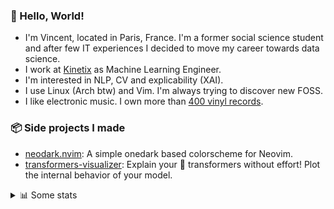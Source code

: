 ### 👋 Hello, World!

- I'm Vincent, located in Paris, France. I'm a former social science student and after few IT experiences I decided to move my career towards data science.
- I work at <a href="https://www.kinetix.tech/">Kinetix<a/> as Machine Learning Engineer.
- I'm interested in NLP, CV and explicability (XAI).
- I use Linux (Arch btw) and Vim. I'm always trying to discover new FOSS.
- I like electronic music. I own more than <a href="https://www.discogs.com/user/Voigt_Kampff/collection">400 vinyl records<a/>.

### 📦 Side projects I made
  
- [neodark.nvim](https://github.com/VDuchauffour/neodark.nvim): A simple onedark based colorscheme for Neovim.
- [transformers-visualizer](https://github.com/VDuchauffour/transformers-visualizer): Explain your 🤗 transformers without effort! Plot the internal behavior of your model. 

<details><summary>📊 Some stats</summary>  
  
<p align="center">
  <img alt="VDuchauffour's github stats" src="https://github-readme-stats.vercel.app/api?username=VDuchauffour&count_private=true&include_all_commits=true&show_icons=true&theme=react"/>
  <br />
  <img alt="VDuchauffour's streak stats" src="https://streak-stats.demolab.com?user=VDuchauffour&theme=react"/>
  <br />
  <img alt="VDuchauffour's language stats" src="https://github-readme-stats.vercel.app/api/top-langs/?username=VDuchauffour&count_private=true&include_all_commits=true&show_icons=true&layout=compact&theme=react"/>
  <!--   <br />
  <img alt="VDuchauffour's Wakatime stats" src="https://github-readme-stats.vercel.app/api/wakatime?username=VDuchauffour&theme=react"/> -->
</p>

#### 🧭 Wakatime stats
<!--START_SECTION:waka-->
![Code Time](http://img.shields.io/badge/Code%20Time-488%20hrs%205%20mins-blue)

![Lines of code](https://img.shields.io/badge/From%20Hello%20World%20I%27ve%20Written-145.4%20thousand%20lines%20of%20code-blue)

**🐱 My GitHub Data** 

> 📦 18.1 kB Used in GitHub's Storage 
 > 
> 🏆 924 Contributions in the Year 2023
 > 
> 🚫 Not Opted to Hire
 > 
> 📜 6 Public Repositories 
 > 
> 🔑 2 Private Repositories 
 > 
**I'm an Early 🐤** 

```text
🌞 Morning                105 commits         █░░░░░░░░░░░░░░░░░░░░░░░░   04.96 % 
🌆 Daytime                1330 commits        ████████████████░░░░░░░░░   62.82 % 
🌃 Evening                573 commits         ███████░░░░░░░░░░░░░░░░░░   27.07 % 
🌙 Night                  109 commits         █░░░░░░░░░░░░░░░░░░░░░░░░   05.15 % 
```
📅 **I'm Most Productive on Monday** 

```text
Monday                   585 commits         ███████░░░░░░░░░░░░░░░░░░   27.63 % 
Tuesday                  181 commits         ██░░░░░░░░░░░░░░░░░░░░░░░   08.55 % 
Wednesday                328 commits         ████░░░░░░░░░░░░░░░░░░░░░   15.49 % 
Thursday                 481 commits         ██████░░░░░░░░░░░░░░░░░░░   22.72 % 
Friday                   419 commits         █████░░░░░░░░░░░░░░░░░░░░   19.79 % 
Saturday                 43 commits          █░░░░░░░░░░░░░░░░░░░░░░░░   02.03 % 
Sunday                   80 commits          █░░░░░░░░░░░░░░░░░░░░░░░░   03.78 % 
```


📊 **This Week I Spent My Time On** 

```text
💬 Programming Languages: 
Python                   18 hrs 46 mins      ███████████████░░░░░░░░░░   60.01 % 
YAML                     4 hrs 55 mins       ████░░░░░░░░░░░░░░░░░░░░░   15.71 % 
Bash                     2 hrs 38 mins       ██░░░░░░░░░░░░░░░░░░░░░░░   08.46 % 
TOML                     2 hrs 9 mins        ██░░░░░░░░░░░░░░░░░░░░░░░   06.91 % 
Markdown                 1 hr 30 mins        █░░░░░░░░░░░░░░░░░░░░░░░░   04.83 % 
```


 Last Updated on 14/03/2023 00:35:07 UTC
<!--END_SECTION:waka-->
</details>
